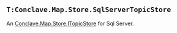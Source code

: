 
## `T:Conclave.Map.Store.SqlServerTopicStore`
An  [Conclave.Map.Store.ITopicStore](T-Conclave.Map.Store.ITopicStore)  for Sql Server.

